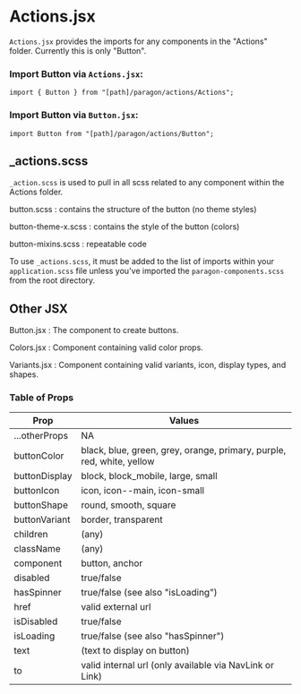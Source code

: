 # Actions.jsx

`Actions.jsx` provides the imports for any components in the "Actions" folder. Currently this is only "Button".

### Import Button via `Actions.jsx`:

`import { Button } from "[path]/paragon/actions/Actions";`

### Import Button via `Button.jsx`:

`import Button from "[path]/paragon/actions/Button";`

## _actions.scss

`_action.scss` is used to pull in all scss related to any component within the Actions folder.

button.scss           : contains the structure of the button (no theme styles)

button-theme-x.scss   : contains the style of the button (colors)

button-mixins.scss    : repeatable code

To use `_actions.scss`, it must be added to the list of imports within your `application.scss` file unless you've imported the `paragon-components.scss` from the root directory.

## Other JSX
Button.jsx     : The component to create buttons.

Colors.jsx     : Component containing valid color props.

Variants.jsx   : Component containing valid variants, icon, display types, and shapes.

### Table of Props

| Prop          | Values                                                                |
|---------------|-----------------------------------------------------------------------|
| ...otherProps | NA |
| buttonColor   | black, blue, green, grey, orange, primary, purple, red, white, yellow |
| buttonDisplay | block, block_mobile, large, small                                     |
| buttonIcon    | icon, icon--main, icon-small                                          |
| buttonShape   | round, smooth, square                                                 |
| buttonVariant | border, transparent                                                   |
| children      | (any)                                                                 |
| className     | (any)                                                                 |
| component     | button, anchor                                                        |
| disabled      | true/false                                                            |
| hasSpinner    | true/false (see also "isLoading")                                     |
| href          | valid external url                                                    |
| isDisabled    | true/false                                                            |
| isLoading     | true/false (see also "hasSpinner")                                    |
| text          | (text to display on button)                                           |
| to            | valid internal url (only available via NavLink or Link)
